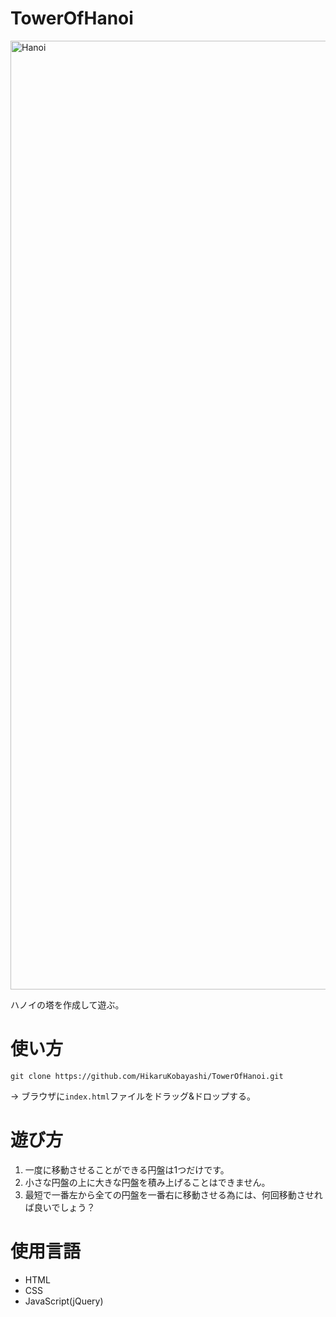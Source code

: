 # TowerOfHanoi
<img width="1518" alt="Hanoi" src="https://user-images.githubusercontent.com/51415392/71642411-fd7e3700-2ced-11ea-827b-49168c699c55.png">

ハノイの塔を作成して遊ぶ。

# 使い方

`git clone https://github.com/HikaruKobayashi/TowerOfHanoi.git`

→ ブラウザに`index.html`ファイルをドラッグ&ドロップする。

# 遊び方

1. 一度に移動させることができる円盤は1つだけです。
2. 小さな円盤の上に大きな円盤を積み上げることはできません。
3. 最短で一番左から全ての円盤を一番右に移動させる為には、何回移動させれば良いでしょう？

# 使用言語

- HTML
- CSS
- JavaScript(jQuery)
